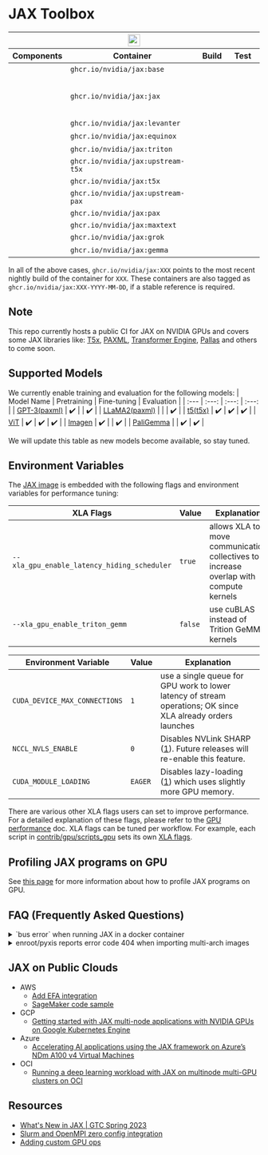 # JAX Toolbox

<table>
  <thead>
    <tr>
      <th colspan=4 style="text-align:center;">
        <a href="https://github.com/NVIDIA/JAX-Toolbox/actions/workflows/ci.yaml?query=event%3Aschedule+branch%3Amain">
        <img
          style="height: 1.5em;"
          src="https://img.shields.io/endpoint?url=https%3A%2F%2Fgist.githubusercontent.com%2Fnvjax%2F913c2af68649fe568e9711c2dabb23ae%2Fraw%2Fbadge-workflow-metadata.json&logo=github-actions&logoColor=white"
        />
        </a>
      </th>
    </tr>
    <tr>
      <th>Components</th>
      <th>Container</th>
      <th>Build</th>
      <th>Test</th>
    </tr>
  </thead>
  <tbody>
    <tr>
      <td>
        <picture>
          <img style="height:1em;" src="https://img.shields.io/static/v1?label=&color=gray&logo=docker&message=base%3D%7BCUDA%2CcuDNN%2CNCCL%2COFED%2CEFA%7D">
        </picture>
      </td>
      <td>
        <code>ghcr.io/nvidia/jax:base</code>
      </td>
      <td>
        <a href="https://gist.github.com/nvjax/913c2af68649fe568e9711c2dabb23ae/#file-final-base-md"><img style="height:1em;" src="https://img.shields.io/endpoint?url=https%3A%2F%2Fgist.githubusercontent.com%2Fnvjax%2F913c2af68649fe568e9711c2dabb23ae%2Fraw%2Fbadge-base-build-amd64.json&logo=docker&label=amd64"></a>
        <a href="https://gist.github.com/nvjax/913c2af68649fe568e9711c2dabb23ae/#file-final-base-md"><img style="height:1em;" src="https://img.shields.io/endpoint?url=https%3A%2F%2Fgist.githubusercontent.com%2Fnvjax%2F913c2af68649fe568e9711c2dabb23ae%2Fraw%2Fbadge-base-build-arm64.json&logo=docker&label=arm64"></a>
      </td>
      <td></td>
    </tr>
    <tr>
      <td>
        <picture>
          <img style="height:1em;" src="https://img.shields.io/static/v1?label=&color=gray&logo=docker&message=core%3D%7Bbase%2CJAX%2CFlax%2CTE%7D">
        </picture>
      </td>
      <td>
        <code>ghcr.io/nvidia/jax:jax</code>
      </td>
      <td>
        <a href="https://gist.github.com/nvjax/913c2af68649fe568e9711c2dabb23ae/#file-final-jax-md"><img style="height:1em;" src="https://img.shields.io/endpoint?url=https%3A%2F%2Fgist.githubusercontent.com%2Fnvjax%2F913c2af68649fe568e9711c2dabb23ae%2Fraw%2Fbadge-jax-build-amd64.json&logo=docker&label=amd64"></a>
        <a href="https://gist.github.com/nvjax/913c2af68649fe568e9711c2dabb23ae/#file-final-jax-md"><img style="height:1em;" src="https://img.shields.io/endpoint?url=https%3A%2F%2Fgist.githubusercontent.com%2Fnvjax%2F913c2af68649fe568e9711c2dabb23ae%2Fraw%2Fbadge-jax-build-arm64.json&logo=docker&label=arm64"></a>
      </td>
      <td>
        <picture>
          <img style="height:1em;" src="https://img.shields.io/endpoint?url=https%3A%2F%2Fgist.githubusercontent.com%2Fnvjax%2F913c2af68649fe568e9711c2dabb23ae%2Fraw%2Fbadge-jax-unit-test-V100.json&logo=nvidia&label=V100">
        </picture>
        <picture>
          <img style="height:1em;" src="https://img.shields.io/endpoint?url=https%3A%2F%2Fgist.githubusercontent.com%2Fnvjax%2F913c2af68649fe568e9711c2dabb23ae%2Fraw%2Fbadge-jax-unit-test-A100.json&logo=nvidia&label=A100">
        </picture>
        <br>
        <picture>
          <img style="height:1em;" src="https://img.shields.io/endpoint?url=https%3A%2F%2Fgist.githubusercontent.com%2Fnvjax%2F913c2af68649fe568e9711c2dabb23ae%2Fraw%2Fbadge-te-unit-test-V100.json&logo=nvidia&label=TE%20V100">
        </picture>
        <picture>
          <img style="height:1em;" src="https://img.shields.io/endpoint?url=https%3A%2F%2Fgist.githubusercontent.com%2Fnvjax%2F913c2af68649fe568e9711c2dabb23ae%2Fraw%2Fbadge-te-unit-test-A100.json&logo=nvidia&label=TE%20A100">
        </picture>
        <picture>
          <img style="height:1em;" src="https://img.shields.io/endpoint?url=https%3A%2F%2Fgist.githubusercontent.com%2Fnvjax%2F913c2af68649fe568e9711c2dabb23ae%2Fraw%2Fbadge-te-multigpu-test.json&logo=nvidia&label=TE%20Multi%20GPU">
        </picture>
        <br>
        <picture>
          <img style="height:1em;" src="https://img.shields.io/endpoint?url=https%3A%2F%2Fgist.githubusercontent.com%2Fnvjax%2F913c2af68649fe568e9711c2dabb23ae%2Fraw%2Fbadge-pallas-unit-test-V100.json&logo=nvidia&label=Pallas V100">
        </picture>
        <picture>
          <img style="height:1em;" src="https://img.shields.io/endpoint?url=https%3A%2F%2Fgist.githubusercontent.com%2Fnvjax%2F913c2af68649fe568e9711c2dabb23ae%2Fraw%2Fbadge-pallas-unit-test-A100.json&logo=nvidia&label=Pallas A100">
        </picture>
      </td>
    </tr>
    <tr>
      <td>
        <picture>
          <img style="height:1em;" src="https://img.shields.io/static/v1?label=&color=gray&logo=docker&message=Levanter%3D%7Bcore%2CLevanter%7D">
        </picture>
      </td>
      <td>
        <code>ghcr.io/nvidia/jax:levanter</code>
      </td>
      <td>
        <a href="https://gist.github.com/nvjax/913c2af68649fe568e9711c2dabb23ae/#file-final-levanter-md"><img style="height:1em;" src="https://img.shields.io/endpoint?url=https%3A%2F%2Fgist.githubusercontent.com%2Fnvjax%2F913c2af68649fe568e9711c2dabb23ae%2Fraw%2Fbadge-levanter-build-amd64.json&logo=docker&label=amd64"></a>
        <a href="https://gist.github.com/nvjax/913c2af68649fe568e9711c2dabb23ae/#file-final-levanter-md"><img style="height:1em;" src="https://img.shields.io/endpoint?url=https%3A%2F%2Fgist.githubusercontent.com%2Fnvjax%2F913c2af68649fe568e9711c2dabb23ae%2Fraw%2Fbadge-levanter-build-arm64.json&logo=docker&label=arm64"></a>
      </td>
      <td>
        <picture>
          <img style="height:1em;" src="https://img.shields.io/endpoint?url=https%3A%2F%2Fgist.githubusercontent.com%2Fnvjax%2F913c2af68649fe568e9711c2dabb23ae%2Fraw%2Fbadge-levanter-unit-test-V100.json&logo=nvidia&label=V100">
        </picture>
        <picture>
          <img style="height:1em;" src="https://img.shields.io/endpoint?url=https%3A%2F%2Fgist.githubusercontent.com%2Fnvjax%2F913c2af68649fe568e9711c2dabb23ae%2Fraw%2Fbadge-levanter-unit-test-A100.json&logo=nvidia&label=A100">
        </picture>
      </td>
    </tr>
    <tr>
      <td>
        <picture>
          <img style="height:1em;" src="https://img.shields.io/static/v1?label=&color=gray&logo=docker&message=Equinox%3D%7Bcore%2CEquinox%7D">
        </picture>
      </td>
      <td>
        <code>ghcr.io/nvidia/jax:equinox</code>
      </td>
      <td>
        <a href="https://gist.github.com/nvjax/913c2af68649fe568e9711c2dabb23ae/#file-final-equinox-md"><img style="height:1em;" src="https://img.shields.io/endpoint?url=https%3A%2F%2Fgist.githubusercontent.com%2Fnvjax%2F913c2af68649fe568e9711c2dabb23ae%2Fraw%2Fbadge-equinox-build-amd64.json&logo=docker&label=amd64"></a>
        <a href="https://gist.github.com/nvjax/913c2af68649fe568e9711c2dabb23ae/#file-final-equinox-md"><img style="height:1em;" src="https://img.shields.io/endpoint?url=https%3A%2F%2Fgist.githubusercontent.com%2Fnvjax%2F913c2af68649fe568e9711c2dabb23ae%2Fraw%2Fbadge-equinox-build-arm64.json&logo=docker&label=arm64"></a>
      </td>
      <!-- <td>
        <img style="height:1em;" src="https://img.shields.io/endpoint?url=https%3A%2F%2Fgist.githubusercontent.com%2Fnvjax%2F913c2af68649fe568e9711c2dabb23ae%2Fraw%2Fbadge-equinox-unit-test-V100.json&logo=nvidia&label=V100">
        <img style="height:1em;" src="https://img.shields.io/endpoint?url=https%3A%2F%2Fgist.githubusercontent.com%2Fnvjax%2F913c2af68649fe568e9711c2dabb23ae%2Fraw%2Fbadge-equinox-unit-test-A100.json&logo=nvidia&label=A100">
      </td> -->
    </tr>
    <tr>
      <td>
        <picture>
          <img style="height:1em;" src="https://img.shields.io/static/v1?label=&color=gray&logo=docker&message=Triton%3D%7Bcore%2CJAX-Triton%2CTriton%7D">
        </picture>
      </td>
      <td>
        <code>ghcr.io/nvidia/jax:triton</code>
      </td>
      <td>
        <a href="https://gist.github.com/nvjax/913c2af68649fe568e9711c2dabb23ae/#file-final-triton-md"><img style="height:1em;" src="https://img.shields.io/endpoint?url=https%3A%2F%2Fgist.githubusercontent.com%2Fnvjax%2F913c2af68649fe568e9711c2dabb23ae%2Fraw%2Fbadge-triton-build-amd64.json&logo=docker&label=amd64"></a>
        <!-- <img style="height:1em;" src="https://img.shields.io/endpoint?url=https%3A%2F%2Fgist.githubusercontent.com%2Fnvjax%2F913c2af68649fe568e9711c2dabb23ae%2Fraw%2Fbadge-triton-build-arm64.json&logo=docker&label=arm64"> -->
      </td>
      <td>
        <picture>
          <img style="height:1em;" src="https://img.shields.io/endpoint?url=https%3A%2F%2Fgist.githubusercontent.com%2Fnvjax%2F913c2af68649fe568e9711c2dabb23ae%2Fraw%2Fbadge-triton-unit-test-V100.json&logo=nvidia&label=JAX-Triton V100">
        </picture>
        <picture>
          <img style="height:1em;" src="https://img.shields.io/endpoint?url=https%3A%2F%2Fgist.githubusercontent.com%2Fnvjax%2F913c2af68649fe568e9711c2dabb23ae%2Fraw%2Fbadge-triton-unit-test-A100.json&logo=nvidia&label=JAX-Triton A100">
        </picture>
      </td>
    </tr>
    <tr>
      <td>
        <picture>
          <img style="height:1em;" src="https://img.shields.io/static/v1?label=&color=gray&logo=docker&message=Upstream%20T5X%3D%7Bcore%2CT5X%7D">
        </picture>
      </td>
      <td>
        <code>ghcr.io/nvidia/jax:upstream-t5x</code>
      </td>
      <td>
        <a href="https://gist.github.com/nvjax/913c2af68649fe568e9711c2dabb23ae/#file-final-upstream-t5x-md"><img style="height:1em;" src="https://img.shields.io/endpoint?url=https%3A%2F%2Fgist.githubusercontent.com%2Fnvjax%2F913c2af68649fe568e9711c2dabb23ae%2Fraw%2Fbadge-t5x-build-amd64.json&logo=docker&label=amd64"></a>
        <a href="https://gist.github.com/nvjax/913c2af68649fe568e9711c2dabb23ae/#file-final-upstream-t5x-md"><img style="height:1em;" src="https://img.shields.io/endpoint?url=https%3A%2F%2Fgist.githubusercontent.com%2Fnvjax%2F913c2af68649fe568e9711c2dabb23ae%2Fraw%2Fbadge-t5x-build-arm64.json&logo=docker&label=arm64"></a>
      </td>
      <td>
        <picture>
          <img style="height:1em;" src="https://img.shields.io/endpoint?url=https%3A%2F%2Fgist.githubusercontent.com%2Fnvjax%2F913c2af68649fe568e9711c2dabb23ae%2Fraw%2Fbadge-upstream-t5x-mgmn-test.json&logo=nvidia&label=A100%20distributed">
        </picture>
      </td>
    </tr>
    <tr>
      <td>
        <picture>
          <img style="height:1em;" src="https://img.shields.io/static/v1?label=&color=gray&logo=docker&message=Rosetta%20T5X%3D%7Bcore%2CT5X%7D">
        </picture>
      </td>
      <td>
        <code>ghcr.io/nvidia/jax:t5x</code>
      </td>
      <td>
        <a href="https://gist.github.com/nvjax/913c2af68649fe568e9711c2dabb23ae/#file-final-t5x-md"><img style="height:1em;" src="https://img.shields.io/endpoint?url=https%3A%2F%2Fgist.githubusercontent.com%2Fnvjax%2F913c2af68649fe568e9711c2dabb23ae%2Fraw%2Fbadge-rosetta-build-t5x-amd64.json&logo=docker&label=amd64"></a>
        <a href="https://gist.github.com/nvjax/913c2af68649fe568e9711c2dabb23ae/#file-final-t5x-md"><img style="height:1em;" src="https://img.shields.io/endpoint?url=https%3A%2F%2Fgist.githubusercontent.com%2Fnvjax%2F913c2af68649fe568e9711c2dabb23ae%2Fraw%2Fbadge-rosetta-build-t5x-arm64.json&logo=docker&label=arm64"></a>
      </td>
      <td>
        <picture>
          <img style="height:1em;" src="https://img.shields.io/endpoint?url=https%3A%2F%2Fgist.githubusercontent.com%2Fnvjax%2F913c2af68649fe568e9711c2dabb23ae%2Fraw%2Fbadge-rosetta-t5x-mgmn-test.json&logo=nvidia&label=A100%20distributed">
        </picture>
      </td>
    </tr>
    <tr>
      <td>
        <picture>
          <img style="height:1em;" src="https://img.shields.io/static/v1?label=&color=gray&logo=docker&message=Upstream%20PAX%3D%7Bcore%2Cpaxml%2Cpraxis%7D">
        </picture>
      </td>
      <td>
        <code>ghcr.io/nvidia/jax:upstream-pax</code>
      </td>
      <td>
        <a href="https://gist.github.com/nvjax/913c2af68649fe568e9711c2dabb23ae/#file-final-upstream-pax-md"><img style="height:1em;" src="https://img.shields.io/endpoint?url=https%3A%2F%2Fgist.githubusercontent.com%2Fnvjax%2F913c2af68649fe568e9711c2dabb23ae%2Fraw%2Fbadge-pax-build-amd64.json&logo=docker&label=amd64"></a>
        <a href="https://gist.github.com/nvjax/913c2af68649fe568e9711c2dabb23ae/#file-final-upstream-pax-md"><img style="height:1em;" src="https://img.shields.io/endpoint?url=https%3A%2F%2Fgist.githubusercontent.com%2Fnvjax%2F913c2af68649fe568e9711c2dabb23ae%2Fraw%2Fbadge-pax-build-arm64.json&logo=docker&label=arm64"></a>
      </td>
      <td>
        <picture>
          <img style="height:1em;" src="https://img.shields.io/endpoint?url=https%3A%2F%2Fgist.githubusercontent.com%2Fnvjax%2F913c2af68649fe568e9711c2dabb23ae%2Fraw%2Fbadge-upstream-pax-mgmn-test.json&logo=nvidia&label=A100%20distributed">
        </picture>
      </td>
    </tr>
    <tr>
      <td>
        <picture>
          <img style="height:1em;" src="https://img.shields.io/static/v1?label=&color=gray&logo=docker&message=Rosetta%20PAX%3D%7Bcore%2Cpaxml%2Cpraxis%7D">
        </picture>
      </td>
      <td>
        <code>ghcr.io/nvidia/jax:pax</code>
      </td>
      <td>
        <a href="https://gist.github.com/nvjax/913c2af68649fe568e9711c2dabb23ae/#file-final-pax-md"><img style="height:1em;" src="https://img.shields.io/endpoint?url=https%3A%2F%2Fgist.githubusercontent.com%2Fnvjax%2F913c2af68649fe568e9711c2dabb23ae%2Fraw%2Fbadge-rosetta-build-pax-amd64.json&logo=docker&label=amd64"></a>
        <a href="https://gist.github.com/nvjax/913c2af68649fe568e9711c2dabb23ae/#file-final-pax-md"><img style="height:1em;" src="https://img.shields.io/endpoint?url=https%3A%2F%2Fgist.githubusercontent.com%2Fnvjax%2F913c2af68649fe568e9711c2dabb23ae%2Fraw%2Fbadge-rosetta-build-pax-arm64.json&logo=docker&label=arm64"></a>
      </td>
      <td>
        <picture>
          <img style="height:1em;" src="https://img.shields.io/endpoint?url=https%3A%2F%2Fgist.githubusercontent.com%2Fnvjax%2F913c2af68649fe568e9711c2dabb23ae%2Fraw%2Fbadge-rosetta-pax-mgmn-test.json&logo=nvidia&label=A100%20distributed">
        </picture>
      </td>
    </tr>
    <tr>
      <td>
        <picture>
          <img style="height:1em;" src="https://img.shields.io/static/v1?label=&color=gray&logo=docker&message=MaxText%3D%7Bcore%2CMaxText%7D">
        </picture>
      </td>
      <td>
        <code>ghcr.io/nvidia/jax:maxtext</code>
      </td>
      <td>
        <a href="https://gist.github.com/nvjax/913c2af68649fe568e9711c2dabb23ae/#file-final-maxtext-md"><img style="height:1em;" src="https://img.shields.io/endpoint?url=https%3A%2F%2Fgist.githubusercontent.com%2Fnvjax%2F913c2af68649fe568e9711c2dabb23ae%2Fraw%2Fbadge-maxtext-build-amd64.json&logo=docker&label=amd64"></a>
        <!-- <img style="height:1em;" src="https://img.shields.io/endpoint?url=https%3A%2F%2Fgist.githubusercontent.com%2Fnvjax%2F913c2af68649fe568e9711c2dabb23ae%2Fraw%2Fbadge-maxtext-build-arm64.json&logo=docker&label=arm64"> -->
      </td>
      <td>
        <picture>
          <img style="height:1em;" src="https://img.shields.io/endpoint?url=https%3A%2F%2Fgist.githubusercontent.com%2Fnvjax%2F913c2af68649fe568e9711c2dabb23ae%2Fraw%2Fbadge-maxtext-test.json&logo=nvidia&label=A100%20distributed">
        </picture>
      </td>
    </tr>
    <tr>
      <td>
        <picture>
          <img style="height:1em;" src="https://img.shields.io/static/v1?label=&color=gray&logo=docker&message=Grok%3D%7Bcore%2CGrok-1%7D">
        </picture>
      </td>
      <td>
        <code>ghcr.io/nvidia/jax:grok</code>
      </td>
      <td>
        <a href="https://gist.github.com/nvjax/913c2af68649fe568e9711c2dabb23ae/#file-final-grok-md"><img style="height:1em;" src="https://img.shields.io/endpoint?url=https%3A%2F%2Fgist.githubusercontent.com%2Fnvjax%2F913c2af68649fe568e9711c2dabb23ae%2Fraw%2Fbadge-grok-build-amd64.json&logo=docker&label=amd64"></a>
        <a href="https://gist.github.com/nvjax/913c2af68649fe568e9711c2dabb23ae/#file-final-grok-md"><img style="height:1em;" src="https://img.shields.io/endpoint?url=https%3A%2F%2Fgist.githubusercontent.com%2Fnvjax%2F913c2af68649fe568e9711c2dabb23ae%2Fraw%2Fbadge-grok-build-arm64.json&logo=docker&label=arm64"></a>
      </td>
      <td>
      </td>
    </tr>
    <tr>
      <td>
        <picture>
          <img style="height:1em;" src="https://img.shields.io/static/v1?label=&color=gray&logo=docker&message=Gemma%3D%7Bcore%2CGemma%2CPaliGemma%7D">
        </picture>
      </td>
      <td>
        <code>ghcr.io/nvidia/jax:gemma</code>
      </td>
      <td>
      <a href="https://gist.github.com/nvjax/913c2af68649fe568e9711c2dabb23ae/#file-final-gemma-md"><img style="height:1em;" src="https://img.shields.io/endpoint?url=https%3A%2F%2Fgist.githubusercontent.com%2Fnvjax%2F913c2af68649fe568e9711c2dabb23ae%2Fraw%2Fbadge-gemma-build-amd64.json&logo=docker&label=amd64"></a>
      <!-- <a href="https://gist.github.com/nvjax/913c2af68649fe568e9711c2dabb23ae/#file-final-gemma-md"><img style="height:1em;" src="https://img.shields.io/endpoint?url=https%3A%2F%2Fgist.githubusercontent.com%2Fnvjax%2F913c2af68649fe568e9711c2dabb23ae%2Fraw%2Fbadge-gemma-build-arm64.json&logo=docker&label=arm64"></a> -->
      </td>
      <td>
        <picture>
          <img style="height:1em;" src="https://img.shields.io/endpoint?url=https%3A%2F%2Fgist.githubusercontent.com%2Fnvjax%2F913c2af68649fe568e9711c2dabb23ae%2Fraw%2Fbadge-gemma-unit-test-V100.json&logo=nvidia&label=V100">
        </picture>      
        <picture>
          <img style="height:1em;" src="https://img.shields.io/endpoint?url=https%3A%2F%2Fgist.githubusercontent.com%2Fnvjax%2F913c2af68649fe568e9711c2dabb23ae%2Fraw%2Fbadge-gemma-unit-test-A100.json&logo=nvidia&label=A100">
        </picture>      
      </td>
    </tr>
  </tbody>
</table>

In all of the above cases, `ghcr.io/nvidia/jax:XXX` points to the most recent
nightly build of the container for `XXX`. These containers are also tagged as
`ghcr.io/nvidia/jax:XXX-YYYY-MM-DD`, if a stable reference is required.

## Note
This repo currently hosts a public CI for JAX on NVIDIA GPUs and covers some JAX libraries like: [T5x](https://github.com/google-research/t5x), [PAXML](https://github.com/google/paxml), [Transformer Engine](https://github.com/NVIDIA/TransformerEngine), [Pallas](https://jax.readthedocs.io/en/latest/pallas/quickstart.html) and others to come soon.

## Supported Models
We currently enable training and evaluation for the following models:
| Model Name | Pretraining | Fine-tuning | Evaluation |
| :--- | :---: | :---: | :---: |
| [GPT-3(paxml)](./rosetta/rosetta/projects/pax) | ✔️ |   | ✔️ |
| [LLaMA2(paxml)](./rosetta/rosetta/projects/pax#llama) |  |   | ✔️ |
| [t5(t5x)](./rosetta/rosetta/projects/t5x) | ✔️ | ✔️ | ✔️ |
| [ViT](./rosetta/rosetta/projects/vit) | ✔️ | ✔️ | ✔️ |
| [Imagen](./rosetta/rosetta/projects/imagen) | ✔️ |   | ✔️ |
| [PaliGemma](./rosetta/rosetta/projects/paligemma) |  | ✔️ | ✔️ |

We will update this table as new models become available, so stay tuned.

## Environment Variables

The [JAX image](https://github.com/NVIDIA/JAX-Toolbox/pkgs/container/jax) is embedded with the following flags and environment variables for performance tuning:

| XLA Flags | Value | Explanation |
| --------- | ----- | ----------- |
| `--xla_gpu_enable_latency_hiding_scheduler` | `true`  | allows XLA to move communication collectives to increase overlap with compute kernels |
| `--xla_gpu_enable_triton_gemm` | `false` | use cuBLAS instead of Trition GeMM kernels |

| Environment Variable | Value | Explanation |
| -------------------- | ----- | ----------- |
| `CUDA_DEVICE_MAX_CONNECTIONS` | `1` | use a single queue for GPU work to lower latency of stream operations; OK since XLA already orders launches |
| `NCCL_NVLS_ENABLE` | `0` | Disables NVLink SHARP ([1](https://docs.nvidia.com/deeplearning/nccl/user-guide/docs/env.html#nccl-nvls-enable)). Future releases will re-enable this feature. |
| `CUDA_MODULE_LOADING` | `EAGER` | Disables lazy-loading ([1](https://docs.nvidia.com/cuda/cuda-c-programming-guide/#cuda-environment-variables)) which uses slightly more GPU memory. |

There are various other XLA flags users can set to improve performance. For a detailed explanation of these flags, please refer to the [GPU performance](./rosetta/docs/GPU_performance.md) doc. XLA flags can be tuned per workflow. For example, each script in [contrib/gpu/scripts_gpu](https://github.com/google/paxml/tree/main/paxml/contrib/gpu/scripts_gpu) sets its own [XLA flags](https://github.com/google/paxml/blob/93fbc8010dca95af59ab615c366d912136b7429c/paxml/contrib/gpu/scripts_gpu/benchmark_gpt_multinode.sh#L30-L33).

## Profiling JAX programs on GPU
See [this page](./docs/profiling.md) for more information about how to profile JAX programs on GPU.

## FAQ (Frequently Asked Questions)

<details>
    <summary>`bus error` when running JAX in a docker container</summary>

**Solution:**
```bash
docker run -it --shm-size=1g ...
```

**Explanation:**
The `bus error` might occur due to the size limitation of `/dev/shm`. You can address this by increasing the shared memory size using
the `--shm-size` option when launching your container.
</details>

<details>

<summary>enroot/pyxis reports error code 404 when importing multi-arch images</summary>

**Problem description:**
```
slurmstepd: error: pyxis:     [INFO] Authentication succeeded
slurmstepd: error: pyxis:     [INFO] Fetching image manifest list
slurmstepd: error: pyxis:     [INFO] Fetching image manifest
slurmstepd: error: pyxis:     [ERROR] URL https://ghcr.io/v2/nvidia/jax/manifests/<TAG> returned error code: 404 Not Found
```

**Solution:**
Upgrade [enroot](https://github.com/NVIDIA/enroot) or [apply a single-file patch](https://github.com/NVIDIA/enroot/releases/tag/v3.4.0) as mentioned in the enroot v3.4.0 release note.

**Explanation:**
Docker has traditionally used Docker Schema V2.2 for multi-arch manifest lists but has switched to using the Open Container Initiative (OCI) format since 20.10. Enroot added support for OCI format in version 3.4.0.
</details>

## JAX on Public Clouds

* AWS
    * [Add EFA integration](https://docs.aws.amazon.com/sagemaker/latest/dg/your-algorithms-training-efa.html)
    * [SageMaker code sample](https://github.com/aws-samples/aws-samples-for-ray/tree/main/sagemaker/jax_alpa_language_model)
* GCP
    * [Getting started with JAX multi-node applications with NVIDIA GPUs on Google Kubernetes Engine](https://cloud.google.com/blog/products/containers-kubernetes/machine-learning-with-jax-on-kubernetes-with-nvidia-gpus)
* Azure
    * [Accelerating AI applications using the JAX framework on Azure’s NDm A100 v4 Virtual Machines](https://techcommunity.microsoft.com/t5/azure-high-performance-computing/accelerating-ai-applications-using-the-jax-framework-on-azure-s/ba-p/3735314)
* OCI
    * [Running a deep learning workload with JAX on multinode multi-GPU clusters on OCI](https://blogs.oracle.com/cloud-infrastructure/post/running-multinode-jax-clusters-on-oci-gpu-cloud)

## Resources
* [What's New in JAX | GTC Spring 2023](https://www.nvidia.com/en-us/on-demand/session/gtcspring23-s51956/)
* [Slurm and OpenMPI zero config integration](https://jax.readthedocs.io/en/latest/_autosummary/jax.distributed.initialize.html)
* [Adding custom GPU ops](https://jax.readthedocs.io/en/latest/Custom_Operation_for_GPUs.html)
